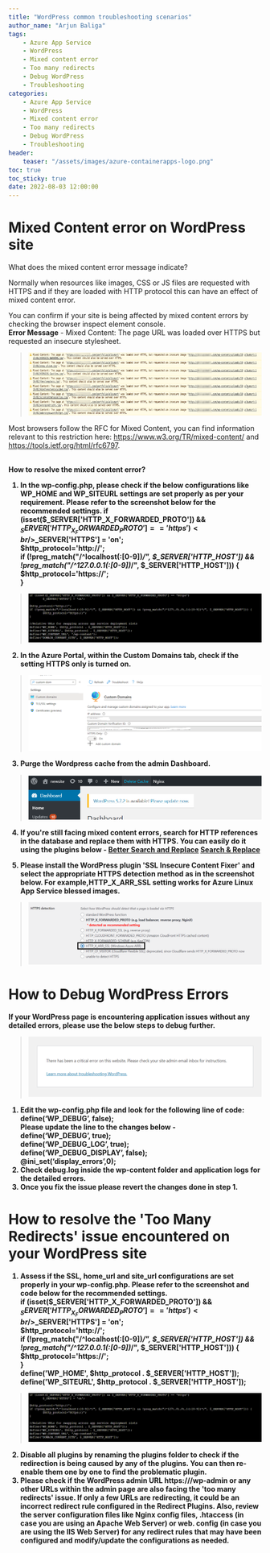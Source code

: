 ```yaml
---
title: "WordPress common troubleshooting scenarios"
author_name: "Arjun Baliga"
tags:
    - Azure App Service
    - WordPress
    - Mixed content error
    - Too many redirects
    - Debug WordPress
    - Troubleshooting
categories:
    - Azure App Service
    - WordPress
    - Mixed content error
    - Too many redirects
    - Debug WordPress
    - Troubleshooting
header:
    teaser: "/assets/images/azure-containerapps-logo.png" 
toc: true
toc_sticky: true
date: 2022-08-03 12:00:00
---
```

# Mixed Content error on WordPress site 
What does the mixed content error message indicate?

Normally when resources like images, CSS or JS files are requested with HTTPS and if they are loaded with HTTP protocol this can have an effect of mixed content error. 
 
You can confirm if your site is being affected by mixed content errors by checking the browser inspect element console. 
<br/><b>Error Message</b> - 
Mixed Content: The page URL was loaded over HTTPS but requested an insecure stylesheet.
 >![WordPress common troubleshooting scenarios](/media/2022/08/mixed-content-error.png)

Most browsers follow the RFC for Mixed Content, you can find information relevant to this restriction here:
 https://www.w3.org/TR/mixed-content/ and https://tools.ietf.org/html/rfc6797.

<br/><b>How to resolve the mixed content error?<b>
1. In the wp-config.php, please check if the below configurations like WP_HOME and WP_SITEURL settings are set properly as per your requirement. Please refer to the screenshot below for the recommended settings.
if (isset($_SERVER['HTTP_X_FORWARDED_PROTO']) && $_SERVER['HTTP_X_FORWARDED_PROTO'] == 'https')
<br/>$_SERVER['HTTPS'] = 'on';
<br/>$http_protocol='http://';
<br/>if (!preg_match("/^localhost(:[0-9])*/", $_SERVER['HTTP_HOST']) && !preg_match("/^127\.0\.0\.1(:[0-9])*/", $_SERVER['HTTP_HOST'])) {
<br/>	$http_protocol='https://';
<br/>}
 >![WordPress common troubleshooting scenarios](/media/2022/08/wp_home_site_url.png)

 2.	In the Azure Portal, within the Custom Domains tab, check if the setting HTTPS only is turned on. 
 >![WordPress common troubleshooting scenarios](/media/2022/08/appservice_http_only.png)

 3. Purge the Wordpress cache from the admin Dashboard. 
  >![WordPress common troubleshooting scenarios](/media/2022/08/wp_admin_clear_cache.png)
 4. If you're still facing mixed content errors, search for HTTP references in the database and replace them with HTTPS. You can easily do it using the plugins below -
[Better Search and Replace](https://wordpress.org/plugins/better-search-replace/)
[Search & Replace](https://wordpress.org/plugins/search-and-replace/)

5. Please install the WordPress plugin 'SSL Insecure Content Fixer' and select the appropriate HTTPS detection method as in the screenshot below. For example,HTTP_X_ARR_SSL setting works for Azure Linux App Service blessed images. 
 >![WordPress common troubleshooting scenarios](/media/2022/08/wp_detect_http_setting.png)

# How to Debug WordPress Errors
If your WordPress page is encountering application issues without any detailed errors, please use the below steps to debug further. 
  >![WordPress common troubleshooting scenarios](/media/2022/08/wp_critical_error.png)

1.	Edit the wp-config.php file and look for the following line of code:
<br/>define(‘WP_DEBUG’, false);
<br/>Please update the line to the changes below - 
<br/>define(‘WP_DEBUG’, true);
<br/>define(‘WP_DEBUG_LOG’, true);
<br/>define(‘WP_DEBUG_DISPLAY’, false);
<br/>@ini_set(‘display_errors’,0);
2.	Check debug.log inside the wp-content folder and application logs for the detailed errors. 
3.	Once you fix the issue please revert the changes done in step 1.

# How to resolve the 'Too Many Redirects' issue encountered on your WordPress site
1.	 Assess if the SSL, home_url and site_url configurations are set properly in your wp-config.php. Please refer to the screenshot and code below for the recommended settings.
<br/>if (isset($_SERVER['HTTP_X_FORWARDED_PROTO']) && $_SERVER['HTTP_X_FORWARDED_PROTO'] == 'https')
<br/>$_SERVER['HTTPS'] = 'on';
<br/>$http_protocol='http://';
<br/>if (!preg_match("/^localhost(:[0-9])*/", $_SERVER['HTTP_HOST']) && !preg_match("/^127\.0\.0\.1(:[0-9])*/", $_SERVER['HTTP_HOST'])) {
<br/>	$http_protocol='https://';
<br/>}
<br/>define('WP_HOME', $http_protocol . $_SERVER['HTTP_HOST']);
<br/>define('WP_SITEURL', $http_protocol . $_SERVER['HTTP_HOST']);
 >![WordPress common troubleshooting scenarios](/media/2022/08/wp_home_site_url.png)
2.	Disable all plugins by renaming the plugins folder to check if the redirection is being caused by any of the plugins. You can then re-enable them one by one to find the problematic plugin.
3.	Please check if the WordPress admin URL https://<site home url>/wp-admin or any other URLs within the admin page are also facing the 'too many redirects' issue. If only a few URLs are redirecting, it could be an incorrect redirect rule configured in the Redirect Plugins. Also, review the server configuration files like Nginx config files, .htaccess (in case you are using an Apache Web Server)  or web. config (in case you are using the IIS Web Server) for any redirect rules that may have been configured and modify/update the configurations as needed. 
